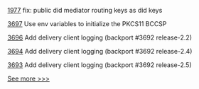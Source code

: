 
[1977](https://github.com/hyperledger/aries-cloudagent-python/pull/1977) fix: public did mediator routing keys as did keys

[3697](https://github.com/hyperledger/fabric/pull/3697) Use env variables to initialize the PKCS11 BCCSP

[3696](https://github.com/hyperledger/fabric/pull/3696) Add delivery client logging (backport #3692 release-2.2)

[3694](https://github.com/hyperledger/fabric/pull/3694) Add delivery client logging (backport #3692 release-2.4)

[3693](https://github.com/hyperledger/fabric/pull/3693) Add delivery client logging (backport #3692 release-2.5)


[See more >>>](https://start-here.hyperledger.org/pull-requests)
